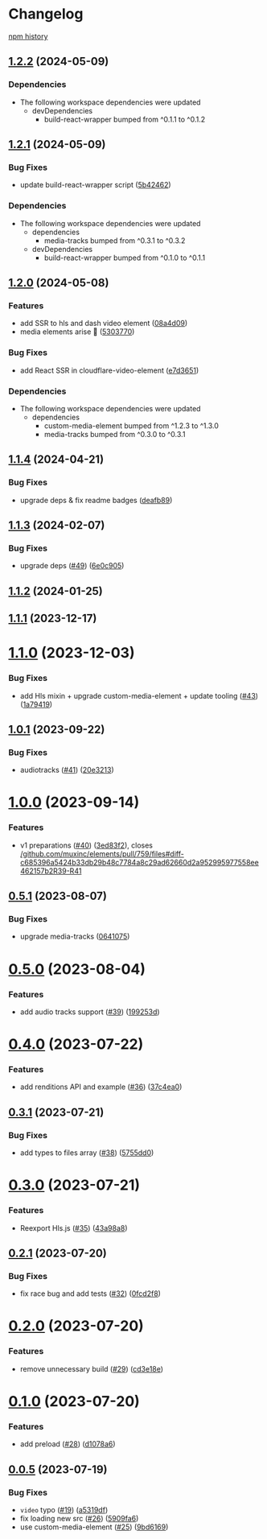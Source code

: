 # Changelog

[npm history][1]

[1]: https://www.npmjs.com/package/hls-video-element?activeTab=versions



## [1.2.2](https://github.com/muxinc/media-elements/compare/hls-video-element@1.2.1...hls-video-element@1.2.2) (2024-05-09)


### Dependencies

* The following workspace dependencies were updated
  * devDependencies
    * build-react-wrapper bumped from ^0.1.1 to ^0.1.2

## [1.2.1](https://github.com/muxinc/media-elements/compare/hls-video-element@1.2.0...hls-video-element@1.2.1) (2024-05-09)


### Bug Fixes

* update build-react-wrapper script ([5b42462](https://github.com/muxinc/media-elements/commit/5b42462794192a19b730e7aaabba5646300f0a05))


### Dependencies

* The following workspace dependencies were updated
  * dependencies
    * media-tracks bumped from ^0.3.1 to ^0.3.2
  * devDependencies
    * build-react-wrapper bumped from ^0.1.0 to ^0.1.1

## [1.2.0](https://github.com/muxinc/media-elements/compare/hls-video-element-v1.1.4...hls-video-element@1.2.0) (2024-05-08)


### Features

* add SSR to hls and dash video element ([08a4d09](https://github.com/muxinc/media-elements/commit/08a4d09c7a514e9d22a74a9b21abf7df2c27298d))
* media elements arise 🌱 ([5303770](https://github.com/muxinc/media-elements/commit/530377067b9d87b464b3c4eadc93c6b210deac56))


### Bug Fixes

* add React SSR in cloudflare-video-element ([e7d3651](https://github.com/muxinc/media-elements/commit/e7d36517ce2682a6642e3dbcb2e48875678d53bd))


### Dependencies

* The following workspace dependencies were updated
  * dependencies
    * custom-media-element bumped from ^1.2.3 to ^1.3.0
    * media-tracks bumped from ^0.3.0 to ^0.3.1


## [1.1.4](https://github.com/muxinc/hls-video-element/compare/v1.1.3...v1.1.4) (2024-04-21)


### Bug Fixes

* upgrade deps & fix readme badges ([deafb89](https://github.com/muxinc/hls-video-element/commit/deafb891b3a4bc308a97c53c1e2a10eaade20fce))



## [1.1.3](https://github.com/muxinc/hls-video-element/compare/v1.1.2...v1.1.3) (2024-02-07)


### Bug Fixes

* upgrade deps ([#49](https://github.com/muxinc/hls-video-element/issues/49)) ([6e0c905](https://github.com/muxinc/hls-video-element/commit/6e0c9051b5b41242983f7a2861f739d6c97ece57))



## [1.1.2](https://github.com/muxinc/hls-video-element/compare/v1.1.1...v1.1.2) (2024-01-25)



## [1.1.1](https://github.com/muxinc/hls-video-element/compare/v1.1.0...v1.1.1) (2023-12-17)



# [1.1.0](https://github.com/muxinc/hls-video-element/compare/v1.0.1...v1.1.0) (2023-12-03)


### Bug Fixes

* add Hls mixin + upgrade custom-media-element + update tooling ([#43](https://github.com/muxinc/hls-video-element/issues/43)) ([1a79419](https://github.com/muxinc/hls-video-element/commit/1a79419af046fa4f5a2949245c60297789df9925))



## [1.0.1](https://github.com/muxinc/hls-video-element/compare/v1.0.0...v1.0.1) (2023-09-22)


### Bug Fixes

* audiotracks ([#41](https://github.com/muxinc/hls-video-element/issues/41)) ([20e3213](https://github.com/muxinc/hls-video-element/commit/20e321378261702b232764592a27d1206cffe334))



# [1.0.0](https://github.com/muxinc/hls-video-element/compare/v0.5.1...v1.0.0) (2023-09-14)


### Features

* v1 preparations ([#40](https://github.com/muxinc/hls-video-element/issues/40)) ([3ed83f2](https://github.com/muxinc/hls-video-element/commit/3ed83f2b2a3cb9b68efee8f1d89c98978af212ab)), closes [/github.com/muxinc/elements/pull/759/files#diff-c685396a5424b33db29b48c7784a8c29ad62660d2a952995977558ee462157b2R39-R41](https://github.com//github.com/muxinc/elements/pull/759/files/issues/diff-c685396a5424b33db29b48c7784a8c29ad62660d2a952995977558ee462157b2R39-R41)



## [0.5.1](https://github.com/muxinc/hls-video-element/compare/v0.5.0...v0.5.1) (2023-08-07)


### Bug Fixes

* upgrade media-tracks ([0641075](https://github.com/muxinc/hls-video-element/commit/06410757ac8a4eb3aaa92ef7951a067789e65c57))



# [0.5.0](https://github.com/muxinc/hls-video-element/compare/v0.4.0...v0.5.0) (2023-08-04)


### Features

* add audio tracks support ([#39](https://github.com/muxinc/hls-video-element/issues/39)) ([199253d](https://github.com/muxinc/hls-video-element/commit/199253dafaca9a63b99c6fb892526e9a100d70ac))



# [0.4.0](https://github.com/muxinc/hls-video-element/compare/v0.3.1...v0.4.0) (2023-07-22)


### Features

* add renditions API and example ([#36](https://github.com/muxinc/hls-video-element/issues/36)) ([37c4ea0](https://github.com/muxinc/hls-video-element/commit/37c4ea0b78d037ea487e1f434f48f0c9064a4424))



## [0.3.1](https://github.com/muxinc/hls-video-element/compare/v0.3.0...v0.3.1) (2023-07-21)


### Bug Fixes

* add types to files array ([#38](https://github.com/muxinc/hls-video-element/issues/38)) ([5755dd0](https://github.com/muxinc/hls-video-element/commit/5755dd041e8bfd4ed2fceb81ee9406a92fc5850c))



# [0.3.0](https://github.com/muxinc/hls-video-element/compare/v0.2.1...v0.3.0) (2023-07-21)


### Features

* Reexport Hls.js ([#35](https://github.com/muxinc/hls-video-element/issues/35)) ([43a98a8](https://github.com/muxinc/hls-video-element/commit/43a98a840282277471b83d4ccb70452b9781f2d3))



## [0.2.1](https://github.com/muxinc/hls-video-element/compare/v0.2.0...v0.2.1) (2023-07-20)


### Bug Fixes

* fix race bug and add tests ([#32](https://github.com/muxinc/hls-video-element/issues/32)) ([0fcd2f8](https://github.com/muxinc/hls-video-element/commit/0fcd2f848465fc8bde99dd9a6f3a560988f5d016))



# [0.2.0](https://github.com/muxinc/hls-video-element/compare/v0.1.0...v0.2.0) (2023-07-20)


### Features

* remove unnecessary build ([#29](https://github.com/muxinc/hls-video-element/issues/29)) ([cd3e18e](https://github.com/muxinc/hls-video-element/commit/cd3e18e6bb0c48fdbd4cb97359d9f9a47d35fbfb))



# [0.1.0](https://github.com/muxinc/hls-video-element/compare/v0.0.5...v0.1.0) (2023-07-20)


### Features

* add preload ([#28](https://github.com/muxinc/hls-video-element/issues/28)) ([d1078a6](https://github.com/muxinc/hls-video-element/commit/d1078a63023bfd512ceefc62474e2f3f181d7c21))



## [0.0.5](https://github.com/muxinc/hls-video-element/compare/v0.0.4...v0.0.5) (2023-07-19)


### Bug Fixes

* `video` typo ([#19](https://github.com/muxinc/hls-video-element/issues/19)) ([a5319df](https://github.com/muxinc/hls-video-element/commit/a5319df0d6fa063fec46fa979128fdcc8d1a420c))
* fix loading new src ([#26](https://github.com/muxinc/hls-video-element/issues/26)) ([5909fa6](https://github.com/muxinc/hls-video-element/commit/5909fa6e0bf2afc79ef956635db0a6224cc7aa17))
* use custom-media-element ([#25](https://github.com/muxinc/hls-video-element/issues/25)) ([9bd6169](https://github.com/muxinc/hls-video-element/commit/9bd6169b271750c960c10ffd61d57c2e9bbef835))
